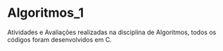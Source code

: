 # Algoritmos_1

Atividades e Avaliações realizadas na disciplina de Algoritmos, todos os códigos foram desenvolvidos em C.
